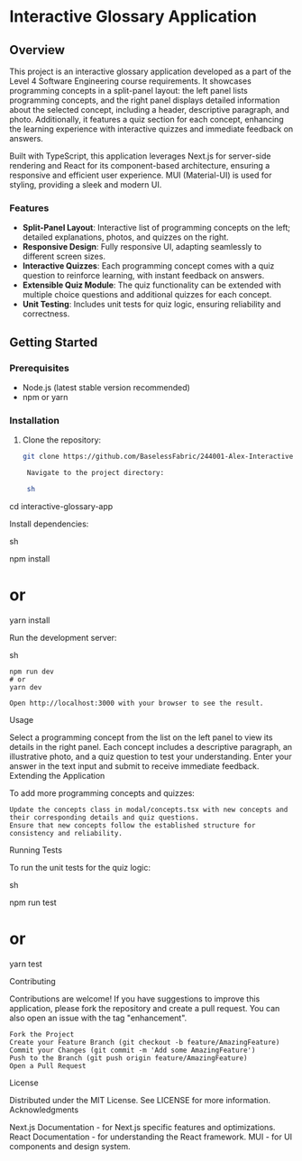 # Interactive Glossary Application

## Overview

This project is an interactive glossary application developed as a part of the Level 4 Software Engineering course requirements. It showcases programming concepts in a split-panel layout: the left panel lists programming concepts, and the right panel displays detailed information about the selected concept, including a header, descriptive paragraph, and photo. Additionally, it features a quiz section for each concept, enhancing the learning experience with interactive quizzes and immediate feedback on answers.

Built with TypeScript, this application leverages Next.js for server-side rendering and React for its component-based architecture, ensuring a responsive and efficient user experience. MUI (Material-UI) is used for styling, providing a sleek and modern UI.

### Features

- **Split-Panel Layout**: Interactive list of programming concepts on the left; detailed explanations, photos, and quizzes on the right.
- **Responsive Design**: Fully responsive UI, adapting seamlessly to different screen sizes.
- **Interactive Quizzes**: Each programming concept comes with a quiz question to reinforce learning, with instant feedback on answers.
- **Extensible Quiz Module**: The quiz functionality can be extended with multiple choice questions and additional quizzes for each concept.
- **Unit Testing**: Includes unit tests for quiz logic, ensuring reliability and correctness.

## Getting Started

### Prerequisites

- Node.js (latest stable version recommended)
- npm or yarn

### Installation

1. Clone the repository:
   ```sh
   git clone https://github.com/BaselessFabric/244001-Alex-Interactive-Glossary.git

    Navigate to the project directory:

    sh

cd interactive-glossary-app

Install dependencies:

sh

npm install
# or
yarn install

Run the development server:

sh

    npm run dev
    # or
    yarn dev

    Open http://localhost:3000 with your browser to see the result.

Usage

Select a programming concept from the list on the left panel to view its details in the right panel. Each concept includes a descriptive paragraph, an illustrative photo, and a quiz question to test your understanding. Enter your answer in the text input and submit to receive immediate feedback.
Extending the Application

To add more programming concepts and quizzes:

    Update the concepts class in modal/concepts.tsx with new concepts and their corresponding details and quiz questions.
    Ensure that new concepts follow the established structure for consistency and reliability.

Running Tests

To run the unit tests for the quiz logic:

sh

npm run test
# or
yarn test

Contributing

Contributions are welcome! If you have suggestions to improve this application, please fork the repository and create a pull request. You can also open an issue with the tag "enhancement".

    Fork the Project
    Create your Feature Branch (git checkout -b feature/AmazingFeature)
    Commit your Changes (git commit -m 'Add some AmazingFeature')
    Push to the Branch (git push origin feature/AmazingFeature)
    Open a Pull Request

License

Distributed under the MIT License. See LICENSE for more information.
Acknowledgments

Next.js Documentation - for Next.js specific features and optimizations.
React Documentation - for understanding the React framework.
MUI - for UI components and design system.
